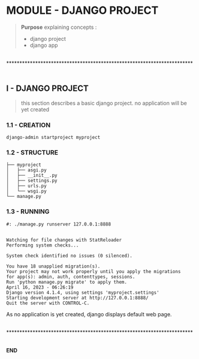 MODULE - DJANGO PROJECT
=======================================================================

> **Purpose**
> explaining concepts :
>   - django project
>   - django app



<br>
***********************************************************************
<div style="page-break-after: always;"><br></div>



I - DJANGO PROJECT
-----------------------------------------------------------------------

> this section describes a basic django project.
> no application will be yet created

###  1.1 - CREATION

```shell
django-admin startproject myproject
```


###  1.2 - STRUCTURE

```text
├── myproject
│   ├── asgi.py
│   ├── __init__.py
│   ├── settings.py
│   ├── urls.py
│   └── wsgi.py
└── manage.py
```


###  1.3 - RUNNING

```shell
#: ./manage.py runserver 127.0.0.1:8888


Watching for file changes with StatReloader
Performing system checks...

System check identified no issues (0 silenced).

You have 18 unapplied migration(s).
Your project may not work properly until you apply the migrations
for app(s): admin, auth, contenttypes, sessions.
Run 'python manage.py migrate' to apply them.
April 16, 2023 - 06:26:19
Django version 4.1.4, using settings 'myproject.settings'
Starting development server at http://127.0.0.1:8888/
Quit the server with CONTROL-C.

```

As no application is yet created, django displays default web page.






<br>
***********************************************************************
<div style="page-break-after: always;"><br></div>


**END**

